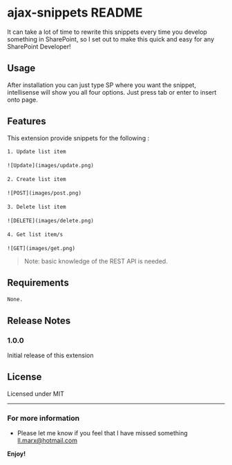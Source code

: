 # ajax-snippets README

It can take a lot of time to rewrite this snippets every time you develop something in SharePoint, so I set out to make this quick and easy for any SharePoint Developer!

## Usage

After installation you can just type SP where you want the snippet, intellisense will show you all four options. Just press tab or enter to insert onto page.

## Features

This extension provide snippets for the following :

    1. Update list item

    ![Update](images/update.png)

    2. Create list item

    ![POST](images/post.png)

    3. Delete list item

    ![DELETE](images/delete.png)

    4. Get list item/s

    ![GET](images/get.png)


> Note: basic knowledge of the REST API is needed.

## Requirements

    None.

## Release Notes

### 1.0.0

Initial release of this extension

## License

Licensed under MIT

-----------------------------------------------------------------------------------------------------------

### For more information

* Please let me know if you feel that I have missed something ll.marx@hotmail.com

**Enjoy!**
